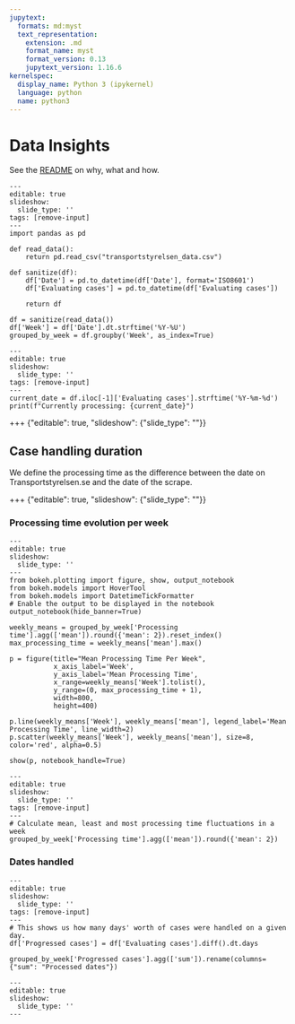 ```yaml
---
jupytext:
  formats: md:myst
  text_representation:
    extension: .md
    format_name: myst
    format_version: 0.13
    jupytext_version: 1.16.6
kernelspec:
  display_name: Python 3 (ipykernel)
  language: python
  name: python3
---
```


# Data Insights

See the [README](README.md) on why, what and how.

```{code-cell} ipython3
---
editable: true
slideshow:
  slide_type: ''
tags: [remove-input]
---
import pandas as pd

def read_data():
    return pd.read_csv("transportstyrelsen_data.csv")

def sanitize(df):
    df['Date'] = pd.to_datetime(df['Date'], format='ISO8601')
    df['Evaluating cases'] = pd.to_datetime(df['Evaluating cases'])

    return df

df = sanitize(read_data())
df['Week'] = df['Date'].dt.strftime('%Y-%U')
grouped_by_week = df.groupby('Week', as_index=True)
```

```{code-cell} ipython3
---
editable: true
slideshow:
  slide_type: ''
tags: [remove-input]
---
current_date = df.iloc[-1]['Evaluating cases'].strftime('%Y-%m-%d')
print(f"Currently processing: {current_date}")
```

+++ {"editable": true, "slideshow": {"slide_type": ""}}

## Case handling duration

We define the processing time as the difference between the date on Transportstyrelsen.se and the date of the scrape.

+++ {"editable": true, "slideshow": {"slide_type": ""}}

### Processing time evolution per week

```{code-cell} ipython3
---
editable: true
slideshow:
  slide_type: ''
---
from bokeh.plotting import figure, show, output_notebook
from bokeh.models import HoverTool
from bokeh.models import DatetimeTickFormatter
# Enable the output to be displayed in the notebook 
output_notebook(hide_banner=True)

weekly_means = grouped_by_week['Processing time'].agg(['mean']).round({'mean': 2}).reset_index()
max_processing_time = weekly_means['mean'].max()

p = figure(title="Mean Processing Time Per Week",
           x_axis_label='Week',
           y_axis_label='Mean Processing Time',
           x_range=weekly_means['Week'].tolist(),
           y_range=(0, max_processing_time + 1),
           width=800, 
           height=400)

p.line(weekly_means['Week'], weekly_means['mean'], legend_label='Mean Processing Time', line_width=2)
p.scatter(weekly_means['Week'], weekly_means['mean'], size=8, color='red', alpha=0.5)

show(p, notebook_handle=True)
```

```{code-cell} ipython3
---
editable: true
slideshow:
  slide_type: ''
tags: [remove-input]
---
# Calculate mean, least and most processing time fluctuations in a week
grouped_by_week['Processing time'].agg(['mean']).round({'mean': 2})
```

### Dates handled

```{code-cell} ipython3
---
editable: true
slideshow:
  slide_type: ''
tags: [remove-input]
---
# This shows us how many days' worth of cases were handled on a given day.
df['Progressed cases'] = df['Evaluating cases'].diff().dt.days
```

```{code-cell} ipython3
grouped_by_week['Progressed cases'].agg(['sum']).rename(columns={"sum": "Processed dates"})
```

```{code-cell} ipython3
---
editable: true
slideshow:
  slide_type: ''
---

```
